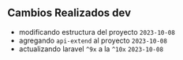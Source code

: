 ## Cambios Realizados dev
- modificando estructura del proyecto `2023-10-08`
- agregando `api-extend` al proyecto `2023-10-08`
- actualizando laravel `^9x` a la `^10x` `2023-10-08`